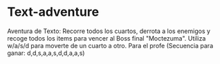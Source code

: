 # Text-adventure
Aventura de Texto: Recorre todos los cuartos, derrota a los enemigos y recoge todos los items para vencer al Boss final "Moctezuma". Utiliza w/a/s/d para moverte de un cuarto a otro. Para el profe (Secuencia para ganar: d,d,s,a,a,s,d,d,a,a,s)
